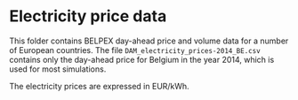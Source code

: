 # Electricity price data

This folder contains BELPEX day-ahead price and volume data for a number of European countries. The file
`DAM_electricity_prices-2014_BE.csv` contains only the day-ahead price for Belgium in the year 2014, which
is used for most simulations.

The electricity prices are expressed in EUR/kWh.